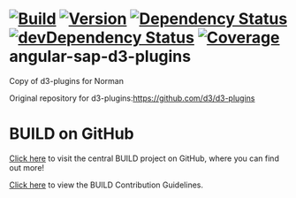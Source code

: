 [![Build](https://img.shields.io/travis/sapbuild/angular-sap-d3-plugins.svg?style=flat-square)](http://travis-ci.org/sapbuild/angular-sap-d3-plugins)
[![Version](https://img.shields.io/npm/v/angular-sap-d3-plugins.svg?style=flat-square)](https://npmjs.org/package/angular-sap-d3-plugins)
[![Dependency Status](https://david-dm.org/sapbuild/angular-sap-d3-plugins.svg)](https://david-dm.org/sapbuild/angular-sap-d3-plugins)
[![devDependency Status](https://david-dm.org/sapbuild/angular-sap-d3-plugins/dev-status.svg)](https://david-dm.org/sapbuild/angular-sap-d3-plugins#info=devDependencies)
[![Coverage](https://img.shields.io/coveralls/sapbuild/angular-sap-d3-plugins/master.svg?style=flat-square)](https://coveralls.io/r/sapbuild/angular-sap-d3-plugins?branch=master)
angular-sap-d3-plugins
=================

Copy of d3-plugins for Norman

Original repository for d3-plugins:https://github.com/d3/d3-plugins



# BUILD on GitHub

[Click here](https://github.com/SAP/BUILD) to visit the central BUILD project on GitHub, where you can find out more!

[Click here](https://github.com/SAP/BUILD/blob/master/Contributing.md) to view the BUILD Contribution Guidelines. 

